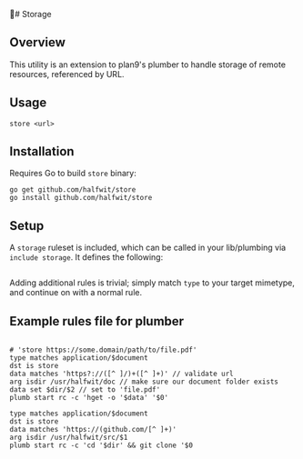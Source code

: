 # Storage

## Overview

This utility is an extension to plan9's plumber to handle storage of remote resources, referenced by URL.

## Usage

`store <url>`

## Installation

Requires Go to build `store` binary:

```
go get github.com/halfwit/store
go install github.com/halfwit/store

```

## Setup

A `storage` ruleset is included, which can be called in your lib/plumbing via `include storage`. 
It defines the following:

```

```

Adding additional rules is trivial; simply match `type` to your target mimetype, and continue on with a normal rule.

## Example rules file for plumber

```

# 'store https://some.domain/path/to/file.pdf'
type matches application/$document
dst is store
data matches 'https?://([^ ]/)+([^ ]+)' // validate url
arg isdir /usr/halfwit/doc // make sure our document folder exists
data set $dir/$2 // set to 'file.pdf'
plumb start rc -c 'hget -o '$data' '$0'

type matches application/$document
dst is store
data matches 'https://(github.com/[^ ]+)'
arg isdir /usr/halfwit/src/$1
plumb start rc -c 'cd '$dir' && git clone '$0

```
